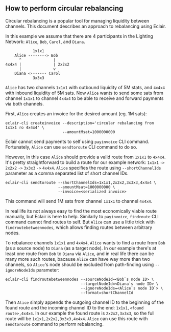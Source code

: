 ## How to perform circular rebalancing

Circular rebalancing is a popular tool for managing liquidity between channels. This document describes an approach to
rebalancing using Eclair.

In this example we assume that there are 4 participants in the Lighting Network: `Alice`, `Bob`, `Carol`, and `Diana`. 

```
            1x1x1
    Alice --------> Bob
      ^              |
4x4x4 |              | 2x2x2
      |              v
    Diana <------- Carol
            3x3x3  
```

`Alice` has two channels `1x1x1` with outbound liquidity of 5M stats, and `4x4x4` with inbound liquidity of 5M sats.
Now `Alice` wants to send some sats from channel `1x1x1` to channel `4x4x4` to be able to receive and forward payments 
via both channels.

First, `Alice` creates an invoice for the desired amount (eg. 1M sats):

```shell
eclair-cli createinvoice --description='circular rebalancing from 1x1x1 ro 4x4x4' \
                         --amountMsat=1000000000
```

Eclair cannot send payments to self using `payinvoice` CLI command. Fortunately, `Alice` can use `sendtoroute` CLI 
command to do so. 

However, in this case `Alice` should provide a valid route from `1x1x1` to `4x4x4`. It's pretty straightforward to 
build a route for our example network: `1x1x1` `->` `2x2x2` `->` `3x3x3` `->` `4x4x4`. `Alice` specifies the route using 
`--shortChannelIds` parameter as a comma separated list of short channel IDs.  

```shell
eclair-cli sendtoroute --shortChannelIds=1x1x1,2x2x2,3x3x3,4x4x4 \
                       --amountMsat=1000000000 \
                       --invoice=<serialized invoice>
```

This command will send 1M sats from channel `1x1x1` to channel `4x4x4`.

In real life its not always easy to find the most economically viable route manually, but Eclair is here to help.
Similarly to `payinvoice`, `findroute` CLI command cannot find routes to self. But `Alice` can use a little trick with 
`findroutebetweennodes`, which allows finding routes between arbitrary nodes. 

To rebalance channels `1x1x1` and `4x4x4`, `Alice` wants to find a route from `Bob` (as a source node) to `Diana` (as a 
target node). In our example there's at least one route from `Bob` to `Diana` via `Alice`, and in real life there can be 
many more such routes, bacause `Alice` can have way more than two channels, so `Alice`'s node should be excluded from 
path-finding using `--ignoreNodeIds` parameter:

```shell
eclair-cli findroutebetweennodes --sourceNodeId=<Bob`s node ID> \
                                 --targetNodeId=<Diana`s node ID> \
                                 --ignoreNodeIds=<Alice`s node ID`> \
                                 --format=shortChannelId
```

Then `Alice` simply appends the outgoing channel ID to the beginning of the found route and the incoming channel ID to 
the end: `1x1x1,<found route>,4x4x4`. In our example the found route is `2x2x2,3x3x3`, so the full route will be 
`1x1x1,2x2x2,3x3x3,4x4x4`. `Alice` can use this route with `sendtoroute` command to perform rebalancing. 

